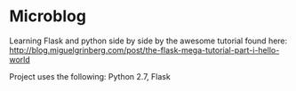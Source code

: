 Microblog
=========

Learning Flask and python side by side by the awesome tutorial found here: 
http://blog.miguelgrinberg.com/post/the-flask-mega-tutorial-part-i-hello-world


Project uses the following:
Python 2.7, 
Flask
